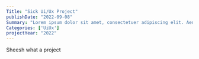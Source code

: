 ```yaml
---
Title: "Sick Ui/Ux Project"
publishDate: "2022-09-08"
Summary: "Lorem ipsum dolor sit amet, consectetuer adipiscing elit. Aenean commodo ligula eget dolor. Aenean massa. Cum sociis natoque penatibus et magnis dis parturient montes, nascetur ridiculus mus."
Categories: ['UiUx']
projectYear: "2022"
---
```



Sheesh what a project
